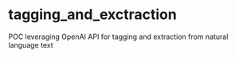 # tagging_and_exctraction
POC leveraging OpenAI API for tagging and extraction from natural language text

